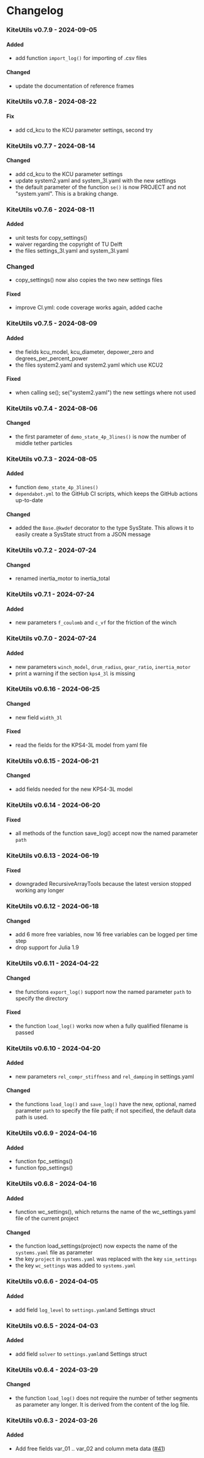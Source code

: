 # Changelog
### KiteUtils v0.7.9 - 2024-09-05
#### Added
- add function `import_log()` for importing of .csv files
#### Changed
- update the documentation of reference frames

### KiteUtils v0.7.8 - 2024-08-22
#### Fix
- add cd_kcu to the KCU parameter settings, second try

### KiteUtils v0.7.7 - 2024-08-14
#### Changed
- add cd_kcu to the KCU parameter settings
- update system2.yaml and system_3l.yaml with the new settings
- the default parameter of the function `se()` is now PROJECT and not "system.yaml". This is a braking change.

### KiteUtils v0.7.6 - 2024-08-11
#### Added
- unit tests for copy_settings()
- waiver regarding the copyright of TU Delft
- the files settings_3l.yaml and system_3l.yaml

### Changed
- copy_settings() now also copies the two new settings files

#### Fixed
- improve CI.yml: code coverage works again, added cache

### KiteUtils v0.7.5 - 2024-08-09
#### Added
- the fields kcu_model, kcu_diameter, depower_zero and degrees_per_percent_power
- the files system2.yaml and system2.yaml which use KCU2

#### Fixed
- when calling se(); se("system2.yaml") the new settings where not used

### KiteUtils v0.7.4 - 2024-08-06
#### Changed
- the first parameter of `demo_state_4p_3lines()` is now the number of middle tether particles

### KiteUtils v0.7.3 - 2024-08-05
#### Added
- function `demo_state_4p_3lines()`
- `dependabot.yml` to the GitHub CI scripts, which keeps the GitHub actions up-to-date
#### Changed
- added the `Base.@kwdef` decorator to the type SysState. This allows it to easily create
  a SysState struct from a JSON message

### KiteUtils v0.7.2 - 2024-07-24
#### Changed
- renamed inertia_motor to inertia_total

### KiteUtils v0.7.1 - 2024-07-24
#### Added
- new parameters `f_coulomb` and `c_vf` for the friction of the winch

### KiteUtils v0.7.0 - 2024-07-24
#### Added
- new parameters `winch_model`, `drum_radius`, `gear_ratio`, `inertia_motor`
- print a warning if the section `kps4_3l` is missing

### KiteUtils v0.6.16 - 2024-06-25
#### Changed
- new field `width_3l`
#### Fixed
- read the fields for the KPS4-3L model from yaml file

### KiteUtils v0.6.15 - 2024-06-21
#### Changed
- add fields needed for the new KPS4-3L model

### KiteUtils v0.6.14 - 2024-06-20
#### Fixed
- all methods of the function save_log() accept now the named parameter `path`

### KiteUtils v0.6.13 - 2024-06-19
#### Fixed
- downgraded RecursiveArrayTools because the latest version stopped working any longer

### KiteUtils v0.6.12 - 2024-06-18
#### Changed
- add 6 more free variables, now 16 free variables can be logged per time step
- drop support for Julia 1.9

### KiteUtils v0.6.11 - 2024-04-22
#### Changed
- the functions `export_log()` support now the named parameter `path` to specify the directory
#### Fixed
- the function `load_log()` works now when a fully qualified filename is passed 

### KiteUtils v0.6.10 - 2024-04-20
#### Added
- new parameters `rel_compr_stiffness` and `rel_damping` in settings.yaml 

#### Changed
- the functions `load_log()` and `save_log()` have the new, optional, named parameter `path` to specify the file path;  if not specified, the default data path is used.

### KiteUtils v0.6.9 - 2024-04-16
#### Added
- function fpc_settings()
- function fpp_settings()

### KiteUtils v0.6.8 - 2024-04-16
#### Added
- function wc_settings(), which returns the name of the wc_settings.yaml file of the current project
#### Changed
- the function load_settings(project) now expects the name of the `systems.yaml` file as parameter
- the key `project` in `systems.yaml` was replaced with the key `sim_settings`
- the key `wc_settings` was added to `systems.yaml`

### KiteUtils v0.6.6 - 2024-04-05
#### Added
- add field `log_level` to `settings.yaml`and Settings struct

### KiteUtils v0.6.5 - 2024-04-03
#### Added
- add field `solver` to `settings.yaml`and Settings struct

### KiteUtils v0.6.4 - 2024-03-29
#### Changed
- the function `load_log()` does not require the number of tether segments as parameter any longer. It is derived from the content of the log file.

### KiteUtils v0.6.3 - 2024-03-26
#### Added
- Add free fields var_01 .. var_02 and column meta data ([#41](https://github.com/ufechner7/KiteUtils.jl/pull/41))

